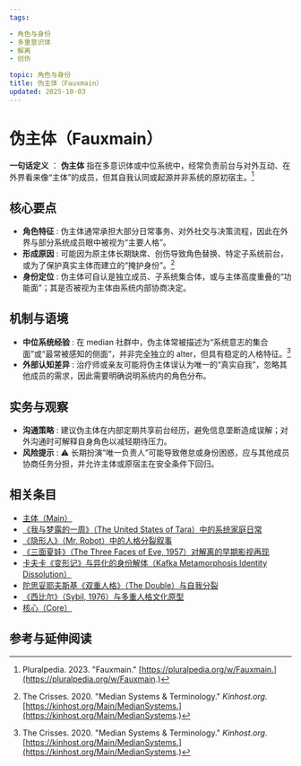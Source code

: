 ```yaml
---
tags:

- 角色与身份
- 多重意识体
- 解离
- 创伤

topic: 角色与身份
title: 伪主体（Fauxmain）
updated: 2025-10-03
---
```


# 伪主体（Fauxmain）

**一句话定义** ： **伪主体** 指在多意识体或中位系统中，经常负责前台与对外互动、在外界看来像“主体”的成员，但其自我认同或起源并非系统的原初宿主。[^fauxmain-pluralpedia]

## 核心要点

- **角色特征** : 伪主体通常承担大部分日常事务、对外社交与决策流程，因此在外界与部分系统成员眼中被视为“主要人格”。
- **形成原因** : 可能因为原主体长期缺席、创伤导致角色替换、特定子系统前台，或为了保护真实主体而建立的“掩护身份”。[^kinhost-median]
- **身份定位** : 伪主体可自认是独立成员、子系统集合体，或与主体高度重叠的“功能面”；其是否被视为主体由系统内部协商决定。

## 机制与语境

- **中位系统经验** : 在 median 社群中，伪主体常被描述为“系统意志的集合面”或“最常被感知的侧面”，并非完全独立的 alter，但具有稳定的人格特征。[^kinhost-median]
- **外部认知差异** : 治疗师或亲友可能将伪主体误认为唯一的“真实自我”，忽略其他成员的需求，因此需要明确说明系统内的角色分布。

## 实务与观察

- **沟通策略** : 建议伪主体在内部定期共享前台经历，避免信息垄断造成误解；对外沟通时可解释自身角色以减轻期待压力。
- **风险提示** : ⚠ 长期扮演“唯一负责人”可能导致倦怠或身份困惑，应与其他成员协商任务分担，并允许主体或原宿主在安全条件下回归。

## 相关条目

- [主体（Main）](Main.md)
- [《我与梦露的一周》（The United States of Tara）中的系统家庭日常](United-States-Of-Tara-System-Daily-Life.md)
- [《隐形人》（Mr. Robot）中的人格分裂叙事](Mr-Robot-DID-Narrative.md)
- [《三面夏娃》（The Three Faces of Eve, 1957）对解离的早期影视再现](Three-Faces-Of-Eve-1957-Dissociation.md)
- [卡夫卡《变形记》与异化的身份解体（Kafka Metamorphosis Identity Dissolution）](Kafka-Metamorphosis-Identity-Dissolution.md)
- [陀思妥耶夫斯基《双重人格》（The Double）与自我分裂](Dostoevsky-The-Double-Self-Division.md)
- [《西比尔》（Sybil, 1976）与多重人格文化原型](Sybil-1976-Cultural-Prototype.md)
- [核心（Core）](Core.md)

## 参考与延伸阅读

[^fauxmain-pluralpedia]: Pluralpedia. 2023. "Fauxmain." [https://pluralpedia.org/w/Fauxmain.](https://pluralpedia.org/w/Fauxmain.)
[^kinhost-median]: The Crisses. 2020. "Median Systems & Terminology." *Kinhost.org*. [https://kinhost.org/Main/MedianSystems.](https://kinhost.org/Main/MedianSystems.)
